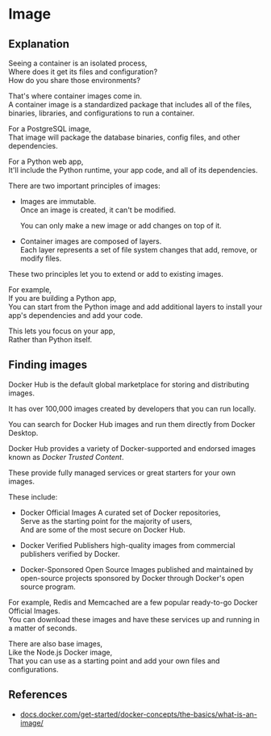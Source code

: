 # Image

## Explanation

Seeing a container is an isolated process,  
Where does it get its files and configuration?  
How do you share those environments?

That's where container images come in.  
A container image is a standardized package that includes all of the files, binaries, libraries, and configurations to run a container.

For a PostgreSQL image,  
That image will package the database binaries, config files, and other dependencies.

For a Python web app,  
It'll include the Python runtime, your app code, and all of its dependencies.

There are two important principles of images:

- Images are immutable.  
  Once an image is created, it can't be modified.

  You can only make a new image or add changes on top of it.

- Container images are composed of layers.  
  Each layer represents a set of file system changes that add, remove, or modify files.

These two principles let you to extend or add to existing images.

For example,  
If you are building a Python app,  
You can start from the Python image and add additional layers to install your app's dependencies and add your code.

This lets you focus on your app,  
Rather than Python itself.

## Finding images

Docker Hub is the default global marketplace for storing and distributing images.

It has over 100,000 images created by developers that you can run locally.

You can search for Docker Hub images and run them directly from Docker Desktop.

Docker Hub provides a variety of Docker-supported and endorsed images known as _Docker Trusted Content_.

These provide fully managed services or great starters for your own images.

These include:

- Docker Official Images
  A curated set of Docker repositories,  
  Serve as the starting point for the majority of users,  
  And are some of the most secure on Docker Hub.

- Docker Verified Publishers
  high-quality images from commercial publishers verified by Docker.

- Docker-Sponsored Open Source
  Images published and maintained by open-source projects sponsored by Docker through Docker's open source program.

For example, Redis and Memcached are a few popular ready-to-go Docker Official Images.  
You can download these images and have these services up and running in a matter of seconds.

There are also base images,  
Like the Node.js Docker image,  
That you can use as a starting point and add your own files and configurations.

## References

- [docs.docker.com/get-started/docker-concepts/the-basics/what-is-an-image/](https://docs.docker.com/get-started/docker-concepts/the-basics/what-is-an-image/)
